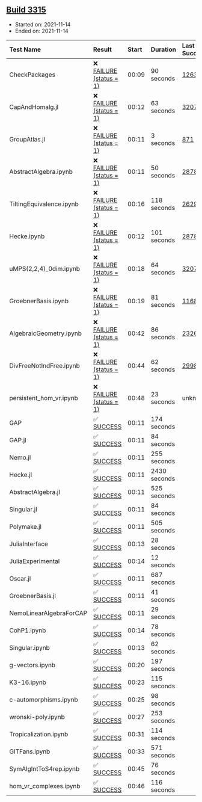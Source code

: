 ## [Build 3315](https://oscarci.mathematik.uni-kl.de/job/oscar-stable/3315/)

* Started on: 2021-11-14
* Ended on: 2021-11-14

| Test Name    | Result | Start | Duration | Last Success | First Failure |
|:-------------|:-------|:------|:---------|:-------------|:--------------|
| CheckPackages | ❌ [FAILURE (status = 1)](https://oscarci.mathematik.uni-kl.de/job/oscar-stable/3315/artifact/logs/build-3315/CheckPackages.log) | 00:09 | 90 seconds | [1263](https://oscarci.mathematik.uni-kl.de/job/oscar-stable/1263/) | [1264](https://oscarci.mathematik.uni-kl.de/job/oscar-stable/1264/) |
| CapAndHomalg.jl | ❌ [FAILURE (status = 1)](https://oscarci.mathematik.uni-kl.de/job/oscar-stable/3315/artifact/logs/build-3315/CapAndHomalg.jl.log) | 00:12 | 63 seconds | [3207](https://oscarci.mathematik.uni-kl.de/job/oscar-stable/3207/) | [3208](https://oscarci.mathematik.uni-kl.de/job/oscar-stable/3208/) |
| GroupAtlas.jl | ❌ [FAILURE (status = 1)](https://oscarci.mathematik.uni-kl.de/job/oscar-stable/3315/artifact/logs/build-3315/GroupAtlas.jl.log) | 00:11 | 3 seconds | [871](https://oscarci.mathematik.uni-kl.de/job/oscar-stable/871/) | [872](https://oscarci.mathematik.uni-kl.de/job/oscar-stable/872/) |
| AbstractAlgebra.ipynb | ❌ [FAILURE (status = 1)](https://oscarci.mathematik.uni-kl.de/job/oscar-stable/3315/artifact/logs/build-3315/AbstractAlgebra.ipynb.log) | 00:11 | 50 seconds | [2878](https://oscarci.mathematik.uni-kl.de/job/oscar-stable/2878/) | [2879](https://oscarci.mathematik.uni-kl.de/job/oscar-stable/2879/) |
| TiltingEquivalence.ipynb | ❌ [FAILURE (status = 1)](https://oscarci.mathematik.uni-kl.de/job/oscar-stable/3315/artifact/logs/build-3315/TiltingEquivalence.ipynb.log) | 00:16 | 118 seconds | [2629](https://oscarci.mathematik.uni-kl.de/job/oscar-stable/2629/) | [2630](https://oscarci.mathematik.uni-kl.de/job/oscar-stable/2630/) |
| Hecke.ipynb | ❌ [FAILURE (status = 1)](https://oscarci.mathematik.uni-kl.de/job/oscar-stable/3315/artifact/logs/build-3315/Hecke.ipynb.log) | 00:12 | 101 seconds | [2878](https://oscarci.mathematik.uni-kl.de/job/oscar-stable/2878/) | [2879](https://oscarci.mathematik.uni-kl.de/job/oscar-stable/2879/) |
| uMPS(2,2,4)_0dim.ipynb | ❌ [FAILURE (status = 1)](https://oscarci.mathematik.uni-kl.de/job/oscar-stable/3315/artifact/logs/build-3315/uMPS-2-2-4-_0dim.ipynb.log) | 00:18 | 64 seconds | [3207](https://oscarci.mathematik.uni-kl.de/job/oscar-stable/3207/) | [3208](https://oscarci.mathematik.uni-kl.de/job/oscar-stable/3208/) |
| GroebnerBasis.ipynb | ❌ [FAILURE (status = 1)](https://oscarci.mathematik.uni-kl.de/job/oscar-stable/3315/artifact/logs/build-3315/GroebnerBasis.ipynb.log) | 00:19 | 81 seconds | [1168](https://oscarci.mathematik.uni-kl.de/job/oscar-stable/1168/) | [1169](https://oscarci.mathematik.uni-kl.de/job/oscar-stable/1169/) |
| AlgebraicGeometry.ipynb | ❌ [FAILURE (status = 1)](https://oscarci.mathematik.uni-kl.de/job/oscar-stable/3315/artifact/logs/build-3315/AlgebraicGeometry.ipynb.log) | 00:42 | 86 seconds | [2326](https://oscarci.mathematik.uni-kl.de/job/oscar-stable/2326/) | [2327](https://oscarci.mathematik.uni-kl.de/job/oscar-stable/2327/) |
| DivFreeNotIndFree.ipynb | ❌ [FAILURE (status = 1)](https://oscarci.mathematik.uni-kl.de/job/oscar-stable/3315/artifact/logs/build-3315/DivFreeNotIndFree.ipynb.log) | 00:44 | 62 seconds | [2998](https://oscarci.mathematik.uni-kl.de/job/oscar-stable/2998/) | [2999](https://oscarci.mathematik.uni-kl.de/job/oscar-stable/2999/) |
| persistent_hom_vr.ipynb | ❌ [FAILURE (status = 1)](https://oscarci.mathematik.uni-kl.de/job/oscar-stable/3315/artifact/logs/build-3315/persistent_hom_vr.ipynb.log) | 00:48 | 23 seconds | unknown | unknown |
| GAP | ✅ [SUCCESS](https://oscarci.mathematik.uni-kl.de/job/oscar-stable/3315/artifact/logs/build-3315/GAP.log) | 00:11 | 174 seconds |  |  |
| GAP.jl | ✅ [SUCCESS](https://oscarci.mathematik.uni-kl.de/job/oscar-stable/3315/artifact/logs/build-3315/GAP.jl.log) | 00:11 | 84 seconds |  |  |
| Nemo.jl | ✅ [SUCCESS](https://oscarci.mathematik.uni-kl.de/job/oscar-stable/3315/artifact/logs/build-3315/Nemo.jl.log) | 00:11 | 255 seconds |  |  |
| Hecke.jl | ✅ [SUCCESS](https://oscarci.mathematik.uni-kl.de/job/oscar-stable/3315/artifact/logs/build-3315/Hecke.jl.log) | 00:11 | 2430 seconds |  |  |
| AbstractAlgebra.jl | ✅ [SUCCESS](https://oscarci.mathematik.uni-kl.de/job/oscar-stable/3315/artifact/logs/build-3315/AbstractAlgebra.jl.log) | 00:11 | 525 seconds |  |  |
| Singular.jl | ✅ [SUCCESS](https://oscarci.mathematik.uni-kl.de/job/oscar-stable/3315/artifact/logs/build-3315/Singular.jl.log) | 00:11 | 84 seconds |  |  |
| Polymake.jl | ✅ [SUCCESS](https://oscarci.mathematik.uni-kl.de/job/oscar-stable/3315/artifact/logs/build-3315/Polymake.jl.log) | 00:11 | 505 seconds |  |  |
| JuliaInterface | ✅ [SUCCESS](https://oscarci.mathematik.uni-kl.de/job/oscar-stable/3315/artifact/logs/build-3315/JuliaInterface.log) | 00:13 | 28 seconds |  |  |
| JuliaExperimental | ✅ [SUCCESS](https://oscarci.mathematik.uni-kl.de/job/oscar-stable/3315/artifact/logs/build-3315/JuliaExperimental.log) | 00:14 | 12 seconds |  |  |
| Oscar.jl | ✅ [SUCCESS](https://oscarci.mathematik.uni-kl.de/job/oscar-stable/3315/artifact/logs/build-3315/Oscar.jl.log) | 00:11 | 687 seconds |  |  |
| GroebnerBasis.jl | ✅ [SUCCESS](https://oscarci.mathematik.uni-kl.de/job/oscar-stable/3315/artifact/logs/build-3315/GroebnerBasis.jl.log) | 00:11 | 41 seconds |  |  |
| NemoLinearAlgebraForCAP | ✅ [SUCCESS](https://oscarci.mathematik.uni-kl.de/job/oscar-stable/3315/artifact/logs/build-3315/NemoLinearAlgebraForCAP.log) | 00:11 | 29 seconds |  |  |
| CohP1.ipynb | ✅ [SUCCESS](https://oscarci.mathematik.uni-kl.de/job/oscar-stable/3315/artifact/logs/build-3315/CohP1.ipynb.log) | 00:14 | 78 seconds |  |  |
| Singular.ipynb | ✅ [SUCCESS](https://oscarci.mathematik.uni-kl.de/job/oscar-stable/3315/artifact/logs/build-3315/Singular.ipynb.log) | 00:13 | 62 seconds |  |  |
| g-vectors.ipynb | ✅ [SUCCESS](https://oscarci.mathematik.uni-kl.de/job/oscar-stable/3315/artifact/logs/build-3315/g-vectors.ipynb.log) | 00:20 | 197 seconds |  |  |
| K3-16.ipynb | ✅ [SUCCESS](https://oscarci.mathematik.uni-kl.de/job/oscar-stable/3315/artifact/logs/build-3315/K3-16.ipynb.log) | 00:23 | 115 seconds |  |  |
| c-automorphisms.ipynb | ✅ [SUCCESS](https://oscarci.mathematik.uni-kl.de/job/oscar-stable/3315/artifact/logs/build-3315/c-automorphisms.ipynb.log) | 00:25 | 98 seconds |  |  |
| wronski-poly.ipynb | ✅ [SUCCESS](https://oscarci.mathematik.uni-kl.de/job/oscar-stable/3315/artifact/logs/build-3315/wronski-poly.ipynb.log) | 00:27 | 253 seconds |  |  |
| Tropicalization.ipynb | ✅ [SUCCESS](https://oscarci.mathematik.uni-kl.de/job/oscar-stable/3315/artifact/logs/build-3315/Tropicalization.ipynb.log) | 00:31 | 114 seconds |  |  |
| GITFans.ipynb | ✅ [SUCCESS](https://oscarci.mathematik.uni-kl.de/job/oscar-stable/3315/artifact/logs/build-3315/GITFans.ipynb.log) | 00:33 | 571 seconds |  |  |
| SymAlgIntToS4rep.ipynb | ✅ [SUCCESS](https://oscarci.mathematik.uni-kl.de/job/oscar-stable/3315/artifact/logs/build-3315/SymAlgIntToS4rep.ipynb.log) | 00:45 | 76 seconds |  |  |
| hom_vr_complexes.ipynb | ✅ [SUCCESS](https://oscarci.mathematik.uni-kl.de/job/oscar-stable/3315/artifact/logs/build-3315/hom_vr_complexes.ipynb.log) | 00:46 | 116 seconds |  |  |
